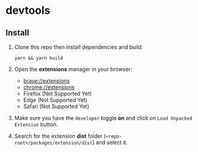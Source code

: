 # devtools

## Install

1. Clone this repo then install dependencies and build:

    ```
    yarn && yarn build
    ```

1. Open the __extensions__ manager in your browser: 

    - [brave://extensions](brave://extensions)
    - [chrome://extensions](chrome://extensions)
    - Firefox (Not Supported Yet)
    - Edge (Not Supported Yet)
    - Safari (Not Supported Yet)


1. Make sure you have the `developer` toggle __on__ and click on `Load Unpacked Extension` button.
1. Search for the extension __dist__ folder (`<repo-root>/packages/extension/dist`) and select it.
